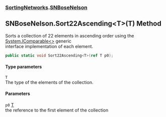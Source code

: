 ### [SortingNetworks](./SortingNetworks.md 'SortingNetworks').[SNBoseNelson](./SortingNetworks-SNBoseNelson.md 'SortingNetworks.SNBoseNelson')
## SNBoseNelson.Sort22Ascending&lt;T&gt;(T) Method
Sorts a collection of 22 elements in ascending order using the [System.IComparable&lt;&gt;](https://docs.microsoft.com/en-us/dotnet/api/System.IComparable-1 'System.IComparable`1') generic  
interface implementation of each element.  
```csharp
public static void Sort22Ascending<T>(ref T p0);
```
#### Type parameters
<a name='SortingNetworks-SNBoseNelson-Sort22Ascending-T-(T)-T'></a>
`T`  
The type of the elements of the collection.  
  
#### Parameters
<a name='SortingNetworks-SNBoseNelson-Sort22Ascending-T-(T)-p0'></a>
`p0` [T](#SortingNetworks-SNBoseNelson-Sort22Ascending-T-(T)-T 'SortingNetworks.SNBoseNelson.Sort22Ascending&lt;T&gt;(T).T')  
the reference to the first element of the collection  
  
